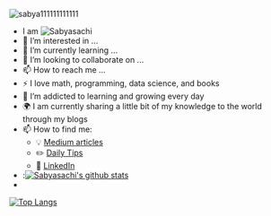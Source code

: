 ![sabya111111111111](https://media4.giphy.com/media/pj30mdklB3FaaoFoOv/200w.gif?cid=82a1493blsd9fid75q7sj6kflvq8g29n0200z5ly0wd2mpve&rid=200w.gif&ct=g) 
- I am 
![Sabyasachi](https://user-images.githubusercontent.com/81578139/122335489-fdf9a480-cf58-11eb-9ac2-608e241ac09f.gif)
- 👀 I’m interested in ...
- 🌱 I’m currently learning ...
- 💞️ I’m looking to collaborate on ...
- 📫 How to reach me ...
- :zap: I love math, programming, data science, and books
- 🌱 I’m addicted to learning and growing every day
- :earth_africa: I am currently sharing a little bit of my knowledge to the world through my blogs
- 📫 How to find me: 
  - :bulb: [Medium articles](https://medium.com/#########)
  - :pencil2: [Daily Tips](https://mathdatasimplified.com/)
  - :office: [LinkedIn](https://www.linkedin.com/in/###########/)
- :[![Sabyasachi's github stats](https://github-readme-stats.vercel.app/api?username=sabyaweb&count_private=true&show_icons=true&theme=radical&hide_rank=false)](https://github.com/anuraghazra/github-readme-stats)
-
[![Top Langs](https://github-readme-stats.vercel.app/api/top-langs/?username=sabyaweb)](https://github.com/anuraghazra/github-readme-stats)
